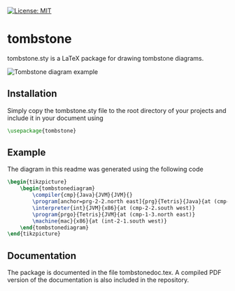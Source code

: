 [![License: MIT](https://img.shields.io/badge/License-MIT-yellow.svg)](https://opensource.org/licenses/MIT)
# tombstone
tombstone.sty is a LaTeX package for drawing tombstone diagrams.

![Tombstone diagram example](https://cloud.githubusercontent.com/assets/3295293/22853815/e1ca4e5e-f05f-11e6-93b7-9b00e9dc7f9e.png)

## Installation
Simply copy the tombstone.sty file to the root directory of your projects and include it in your document using

```latex
\usepackage{tombstone}
```

## Example
The diagram in this readme was generated using the following code
```latex
\begin{tikzpicture}
    \begin{tombstonediagram}
        \compiler{cmp}{Java}{JVM}{JVM}{}
        \program[anchor=prg-2-2.north east]{prg}{Tetris}{Java}{at (cmp-1-1.north west)}
        \interpreter{int}{JVM}{x86}{at (cmp-2-2.south west)}
        \program{prgo}{Tetris}{JVM}{at (cmp-1-3.north east)}
        \machine{mac}{x86}{at (int-2-1.south west)}
    \end{tombstonediagram}
\end{tikzpicture}
```

## Documentation
The package is documented in the file tombstonedoc.tex. A compiled PDF version of the documentation is also included in the repository.
